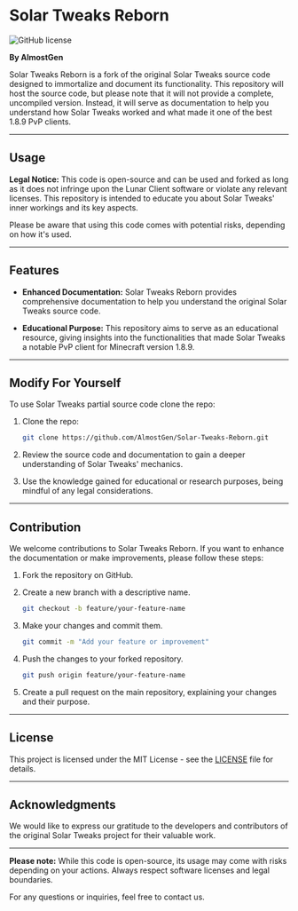 # Solar Tweaks Reborn

![GitHub license](https://img.shields.io/badge/License-MIT-blue.svg)

**By AlmostGen**

Solar Tweaks Reborn is a fork of the original Solar Tweaks source code designed to immortalize and document its functionality. This repository will host the source code, but please note that it will not provide a complete, uncompiled version. Instead, it will serve as documentation to help you understand how Solar Tweaks worked and what made it one of the best 1.8.9 PvP clients.

---

## Usage

**Legal Notice:** This code is open-source and can be used and forked as long as it does not infringe upon the Lunar Client software or violate any relevant licenses. This repository is intended to educate you about Solar Tweaks' inner workings and its key aspects.

Please be aware that using this code comes with potential risks, depending on how it's used.

---

## Features

- **Enhanced Documentation:** Solar Tweaks Reborn provides comprehensive documentation to help you understand the original Solar Tweaks source code.

- **Educational Purpose:** This repository aims to serve as an educational resource, giving insights into the functionalities that made Solar Tweaks a notable PvP client for Minecraft version 1.8.9.

---

## Modify For Yourself

To use Solar Tweaks partial source code clone the repo:

1. Clone the repo:
   ```sh
   git clone https://github.com/AlmostGen/Solar-Tweaks-Reborn.git
   ```

2. Review the source code and documentation to gain a deeper understanding of Solar Tweaks' mechanics.

3. Use the knowledge gained for educational or research purposes, being mindful of any legal considerations.

---

## Contribution

We welcome contributions to Solar Tweaks Reborn. If you want to enhance the documentation or make improvements, please follow these steps:

1. Fork the repository on GitHub.

2. Create a new branch with a descriptive name.
   ```sh
   git checkout -b feature/your-feature-name
   ```

3. Make your changes and commit them.
   ```sh
   git commit -m "Add your feature or improvement"
   ```

4. Push the changes to your forked repository.
   ```sh
   git push origin feature/your-feature-name
   ```

5. Create a pull request on the main repository, explaining your changes and their purpose.

---

## License

This project is licensed under the MIT License - see the [LICENSE](LICENSE) file for details.

---

## Acknowledgments

We would like to express our gratitude to the developers and contributors of the original Solar Tweaks project for their valuable work.

---

**Please note:** While this code is open-source, its usage may come with risks depending on your actions. Always respect software licenses and legal boundaries.

For any questions or inquiries, feel free to contact us.
```
